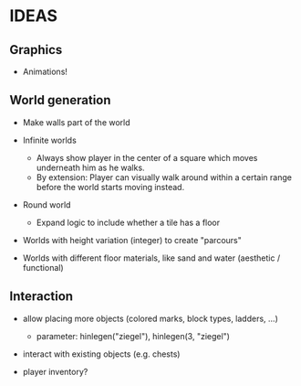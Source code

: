 # IDEAS

##  Graphics

* Animations!


## World generation

* Make walls part of the world

* Infinite worlds
    - Always show player in the center of a square which moves underneath him
    as he walks.
    - By extension: Player can visually walk around within a certain range
    before the world starts moving instead.

* Round world
    - Expand logic to include whether a tile has a floor

* Worlds with height variation (integer) to create "parcours"

* Worlds with different floor materials, like sand and water (aesthetic / functional)


## Interaction

* allow placing more objects (colored marks, block types, ladders, ...)
    - parameter: hinlegen("ziegel"), hinlegen(3, "ziegel")

* interact with existing objects (e.g. chests)

* player inventory?
